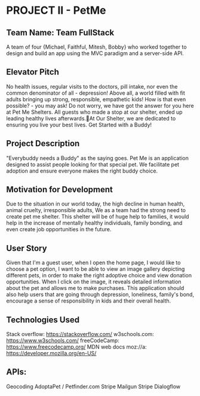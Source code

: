 # PROJECT II - PetMe 

## Team Name: Team FullStack 
A team of four {Michael, Faithful, Mitesh, Bobby} who worked together to design and build an app using the MVC paradigm and a server-side API. 



## Elevator Pitch 
No health issues, regular visits to the doctors, pill intake, nor even the common denominator of all - depression! Above all, a world filled with fit adults bringing up strong, responsible, empathetic kids!  How is that even possible? - you may ask!
Do not worry, we have got the answer for you here at Pet Me Shelters. All guests who made a stop at our shelter, ended up leading healthy lives afterwards.At Our Shelter, we are dedicated to ensuring you live your best lives. Get Started with a Buddy!




## Project Description
"Everybuddy needs a Buddy" as the saying goes.
Pet Me is an application designed to assist people looking for that special pet. We facilitate pet adoption and ensure everyone makes the right buddy choice.



## Motivation for Development
Due to the situation in our world today, the high decline in human health, animal cruelty, irresponsible adults, We as a team had the strong need to create pet me shelter. This shelter will be of huge help to families, it would help in the increase of mentally healthy individuals, family bonding, and even create job opportunities in the future.



## User Story
Given that I'm a guest user, when I open the home page, I would like to choose a pet option, I want to be able to view an image gallery depicting different pets, in order to make the right adoptive choice and view donation opportunities. When I click on the image, it reveals detailed information about the pet and allows me to make purchases. 
This application should also help users that are going through depression, loneliness, family's bond, encourage a sense of responsibility in kids and their overall health.



## Technologies Used
Stack overflow: https://stackoverflow.com/ w3schools.com: https://www.w3schools.com/ freeCodeCamp: https://www.freecodecamp.org/ MDN web docs moz://a: https://developer.mozilla.org/en-US/

## APIs:
Geocoding
AdoptaPet / Petfinder.com
Stripe
Mailgun
Stripe
Dialogflow
